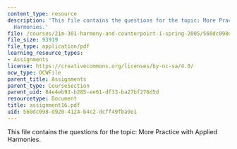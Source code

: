 ```yaml
---
content_type: resource
description: 'This file contains the questions for the topic: More Practice with Applied
  Harmonies.'
file: /courses/21m-301-harmony-and-counterpoint-i-spring-2005/560dc098d9204124b4c2dcff49fba9e1_assignment16.pdf
file_size: 93919
file_type: application/pdf
learning_resource_types:
- Assignments
license: https://creativecommons.org/licenses/by-nc-sa/4.0/
ocw_type: OCWFile
parent_title: Assignments
parent_type: CourseSection
parent_uid: 84e4eb93-b285-ee61-df33-ba27bf276d5d
resourcetype: Document
title: assignment16.pdf
uid: 560dc098-d920-4124-b4c2-dcff49fba9e1
---
```

This file contains the questions for the topic: More Practice with Applied Harmonies.